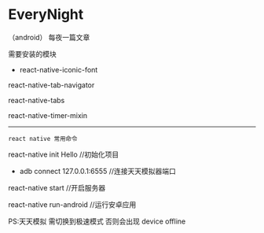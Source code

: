 # EveryNight
（android） 每夜一篇文章

需要安装的模块

- react-native-iconic-font

 react-native-tab-navigator

 react-native-tabs

 react-native-timer-mixin

----------------------------------
    react native 常用命令

react-native init Hello  //初始化项目
 
- adb connect 127.0.0.1:6555 //连接天天模拟器端口

 react-native start  //开启服务器

 react-native run-android //运行安卓应用

 PS:天天模拟 需切换到极速模式 否则会出现 device offline
